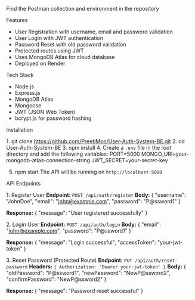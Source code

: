 Find the Postman collection and environment in the repository

Features
- User Registration with username, email and password validation
- User Login with JWT authentication
- Password Reset with old password validation
- Protected routes using JWT
- Uses MongoDB Atlas for cloud database
- Deployed on Render

Tech Stack
- Node.js
- Express.js
- MongoDB Atlas
- Mongoose
- JWT (JSON Web Token)
- bcrypt.js for password hashing

Installation

1️. git clone https://github.com/PreetiMoo/User-Auth-System-BE.git
2. cd User-Auth-System-BE
3. npm install
4. Create a `.env` file in the root directory and add the following variables:
PORT=5000
MONGO_URI=your-mongodb-atlas-connection-string
JWT_SECRET=your-secret-key

5. npm start
The API will be running on `http://localhost:5000`



API Endpoints

1️. Register User
**Endpoint:** `POST /api/auth/register`
**Body:**
{
  "username": "JohnDoe",
  "email": "john@example.com",
  "password": "P@ssword1"
}

**Response:**
{
  "message": "User registered successfully"
}


2️. Login User
**Endpoint:** `POST /api/auth/login`
**Body:**
{
  "email": "john@example.com",
  "password": "P@ssword1"
}

**Response:**
{
  "message": "Login successful",
  "accessToken": "your-jwt-token"
}


3️. Reset Password (Protected Route)
**Endpoint:** `PUT /api/auth/reset-password`
**Headers:** `{ Authorization: 'Bearer your-jwt-token' }`
**Body:**
{
  "oldPassword": "P@ssword1",
  "newPassword": "NewP@ssword2",
  "confirmPassword": "NewP@ssword2"
}

**Response:**
{
  "message": "Password reset successful"
}

